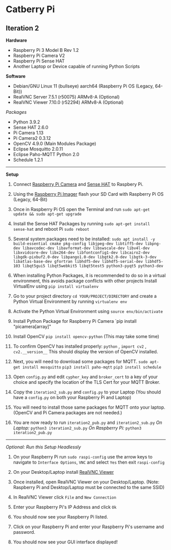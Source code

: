 # Catberry Pi
## Iteration 2

**Hardware**

- Raspberry Pi 3 Model B Rev 1.2
- Raspberry Pi Camera V2
- Raspberry Pi Sense HAT
- Another Laptop or Device capable of running Python Scripts

**Software**
- Debian/GNU Linux 11 (bullseye) aarch64 (Raspberry Pi OS (Legacy, 64-Bit))
- RealVNC Server 7.5.1 (r50075) ARMv8-A (Optional)
- RealVNC Viewer 7.10.0 (r52294) ARMv8-A (Optional)

*Packages*
- Python 3.9.2
- Sense HAT 2.6.0
- Pi Camera 1.13
- Pi Camera2 0.3.12
- OpenCV 4.9.0 (Main Modules Package)
- Eclipse Mosquitto 2.0.11
- Eclipse Paho-MQTT Python 2.0
- Schedule 1.2.1
---

**Setup**

1. Connect [Raspberry Pi Camera](https://projects.raspberrypi.org/en/projects/getting-started-with-picamera/2) and [Sense HAT](https://projects.raspberrypi.org/en/projects/getting-started-with-the-sense-hat/2) to Raspbery Pi.

2. Using the [Raspberry Pi Imager](https://www.raspberrypi.com/software/) flash your SD Card with Raspberry Pi OS (Legacy, 64-Bit)

3. Once in Raspberry Pi OS open the Terminal and run `sudo apt-get update && sudo apt-get upgrade`

4. Install the Sense HAT Packages by running `sudo apt-get install sense-hat` and reboot Pi `sudo reboot`

5. Several system packages need to be installed:
   `sudo apt install -y build-essential cmake pkg-config libjpeg-dev libtiff5-dev libpng-dev libavcodec-dev libavformat-dev libswscale-dev libv4l-dev libxvidcore-dev libx264-dev libfontconfig1-dev libcairo2-dev libgdk-pixbuf2.0-dev libpango1.0-dev libgtk2.0-dev libgtk-3-dev libatlas-base-dev gfortran libhdf5-dev libhdf5-serial-dev libhdf5-103 libqt5gui5 libqt5webkit5 libqt5test5 python3-pyqt5 python3-dev`

6. When installing Python Packages, it is recommended to do so in a virtual environment, this avoids package conflicts with other projects
   Install VirtualEnv using `pip install virtualenv`

7. Go to your project directory `cd YOUR/PROJECT/DIRECTORY` and create a Python Virtual Environment by running `virtualenv env`

8. Activate the Python Virtual Environment using `source env/bin/activate`

9. Install Python Package for Raspberry Pi Camera `pip install "picamera[array]"

10. Install OpenCV `pip install opencv-python` (This may take some time)

11. To confirm OpenCV has installed properly:
   `python` , `import cv2` , `cv2.__version__`
   This should display the version of OpenCV installed.

12. Next, you will need to download some packages for MQTT.
    `sudo apt-get install mosquitto`
    `pip3 install paho-mqtt`
    `pip3 install schedule`

13. Open `config.py` and edit  `cypher_key` and `broker_cert` to a key of your choice and specify the location of the TLS Cert for your MQTT Broker.

14. Copy the `iteration2_sub.py` and `config.py` to your Laptop (You should have a `config.py` on both your Raspberry Pi and Laptop)

15. You will need to install those same packages for MQTT onto your laptop. (OpenCV and Pi Camera packages are not needed.)

16.  You are now ready to run `iteration2_pub.py` and `iteration2_sub.py`
     _On Laptop:_ `python3 iteration2_sub.py`
     _On Raspberry Pi:_ `python3 iteration2_pub.py`
---

*Optional: Run this Setup Headlessly*

1. On your Raspberry Pi run `sudo raspi-config` use the arrow keys to navigate to `Interface Options`, `VNC` and select `Yes` then exit `raspi-config`

2. On your Desktop/Laptop install [RealVNC Viewer](https://www.realvnc.com/en/connect/download/viewer)

3. Once installed, open RealVNC Viewer on your Desktop/Laptop. (Note: Raspberry Pi and Desktop/Laptop must be connected to the same SSID)

4. In RealVNC Viewer click `File` and `New Connection`

5. Enter your Raspberry Pi's IP Address and click `Ok`

6. You should now see your Raspberry Pi listed.

7. Click on your Raspberry Pi and enter your Raspberry Pi's username and password.

8. You should now see your GUI interface displayed!
